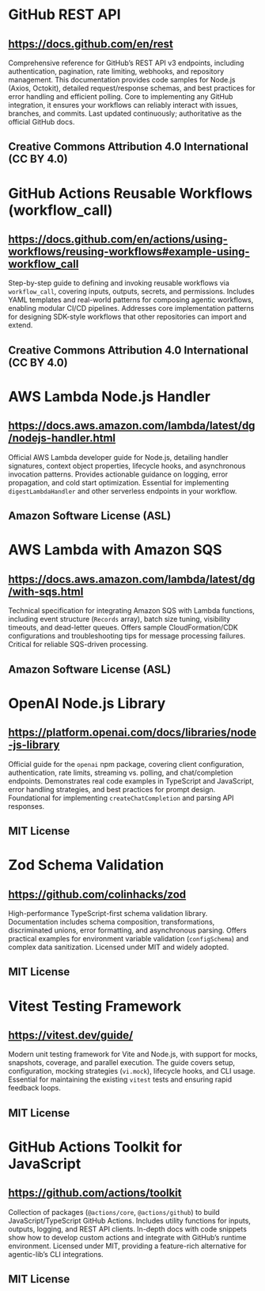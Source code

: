 # GitHub REST API
## https://docs.github.com/en/rest
Comprehensive reference for GitHub’s REST API v3 endpoints, including authentication, pagination, rate limiting, webhooks, and repository management. This documentation provides code samples for Node.js (Axios, Octokit), detailed request/response schemas, and best practices for error handling and efficient polling. Core to implementing any GitHub integration, it ensures your workflows can reliably interact with issues, branches, and commits. Last updated continuously; authoritative as the official GitHub docs.
## Creative Commons Attribution 4.0 International (CC BY 4.0)

# GitHub Actions Reusable Workflows (workflow_call)
## https://docs.github.com/en/actions/using-workflows/reusing-workflows#example-using-workflow_call
Step-by-step guide to defining and invoking reusable workflows via `workflow_call`, covering inputs, outputs, secrets, and permissions. Includes YAML templates and real-world patterns for composing agentic workflows, enabling modular CI/CD pipelines. Addresses core implementation patterns for designing SDK-style workflows that other repositories can import and extend.
## Creative Commons Attribution 4.0 International (CC BY 4.0)

# AWS Lambda Node.js Handler
## https://docs.aws.amazon.com/lambda/latest/dg/nodejs-handler.html
Official AWS Lambda developer guide for Node.js, detailing handler signatures, context object properties, lifecycle hooks, and asynchronous invocation patterns. Provides actionable guidance on logging, error propagation, and cold start optimization. Essential for implementing `digestLambdaHandler` and other serverless endpoints in your workflow.
## Amazon Software License (ASL)

# AWS Lambda with Amazon SQS
## https://docs.aws.amazon.com/lambda/latest/dg/with-sqs.html
Technical specification for integrating Amazon SQS with Lambda functions, including event structure (`Records` array), batch size tuning, visibility timeouts, and dead-letter queues. Offers sample CloudFormation/CDK configurations and troubleshooting tips for message processing failures. Critical for reliable SQS-driven processing.
## Amazon Software License (ASL)

# OpenAI Node.js Library
## https://platform.openai.com/docs/libraries/node-js-library
Official guide for the `openai` npm package, covering client configuration, authentication, rate limits, streaming vs. polling, and chat/completion endpoints. Demonstrates real code examples in TypeScript and JavaScript, error handling strategies, and best practices for prompt design. Foundational for implementing `createChatCompletion` and parsing API responses.
## MIT License

# Zod Schema Validation
## https://github.com/colinhacks/zod
High-performance TypeScript-first schema validation library. Documentation includes schema composition, transformations, discriminated unions, error formatting, and asynchronous parsing. Offers practical examples for environment variable validation (`configSchema`) and complex data sanitization. Licensed under MIT and widely adopted.
## MIT License

# Vitest Testing Framework
## https://vitest.dev/guide/
Modern unit testing framework for Vite and Node.js, with support for mocks, snapshots, coverage, and parallel execution. The guide covers setup, configuration, mocking strategies (`vi.mock`), lifecycle hooks, and CLI usage. Essential for maintaining the existing `vitest` tests and ensuring rapid feedback loops.
## MIT License

# GitHub Actions Toolkit for JavaScript
## https://github.com/actions/toolkit
Collection of packages (`@actions/core`, `@actions/github`) to build JavaScript/TypeScript GitHub Actions. Includes utility functions for inputs, outputs, logging, and REST API clients. In-depth docs with code snippets show how to develop custom actions and integrate with GitHub’s runtime environment. Licensed under MIT, providing a feature-rich alternative for agentic-lib’s CLI integrations.
## MIT License